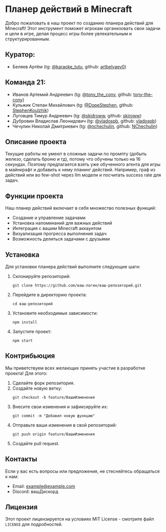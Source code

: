 <html>
<body>
    <h1>Планер действий в Minecraft</h1>
    <p>Добро пожаловать в наш проект по созданию планера действий для Minecraft! Этот инструмент поможет игрокам организовать свои задачи и цели в игре, делая процесс игры более увлекательным и структурированным.</p>
    <h2><strong>Куратор:</strong></h2>
    <ul>
        <li>Беляев Артём (tg: <a href="mailto:example@example.com">@karaoke_tutu</a>, github: <a href="mailto:example@example.com">artbelyaev0</a>)</li>
    </ul>
    <h2>Команда 21:</h2>
    <ul>
        <li>Иванов Артемий Андреевич (tg: <a href="mailto:example@example.com">@tony_the_cony</a>, github: <a href="mailto:example@example.com">tony-the-cony</a>)</li>
        <li>Кульжик Степан Михайлович (tg: <a href="mailto:example@example.com">@DopeStephen</a>, github: <a href="mailto:example@example.com">StephenKoulzhik</a>)</li>
        <li>Луговцев Тимур Андреевич (tg: <a href="mailto:example@example.com">@skidroww</a>, github: <a href="mailto:example@example.com">skiroww</a>)</li>
        <li>Дубровин Владислав Леонидович (tg: <a href="mailto:example@example.com">@vladospb</a>, github: <a href="mailto:example@example.com">vladospb</a>)</li>
        <li>Чечулин Николай Дмитриевич (tg: <a href="mailto:example@example.com">@nchechulin</a>, github: <a href="mailto:example@example.com">NChechulin</a>)</li>
    </ul>
    <h2><strong>Описание проекта</strong></h2>
    <p>Текущие работы не умеют в сложные задачи по промпту (добыть железо, сделать броню и тд), потому что обучены только на 16 секундах. Поэтому предлагается взять уже обученного агента для игры в майнкрафт и добавить к нему планинг действий. Например, граф из действий или во few-shot через llm модели и посчитать success rate для задач.</p>
    <h2><strong>Функции проекта</strong></h2>
    <p>Наш планер действий включает в себя множество полезных функций:</p>
    <ul>
        <li>Создание и управление задачами</li>
        <li>Установка напоминаний для важных действий</li>
        <li>Интеграция с вашим Minecraft аккаунтом</li>
        <li>Визуализация прогресса выполнения задач</li>
        <li>Возможность делиться задачами с друзьями</li>
    </ul>
    <h2>Установка</h2>
    <p>Для установки планера действий выполните следующие шаги:</p>
    <ol>
        <li>Склонируйте репозиторий:</li>
        <pre><code>git clone https://github.com/ваш-логин/ваш-репозиторий.git</code></pre>
        <li>Перейдите в директорию проекта:</li>
        <pre><code>cd ваш-репозиторий</code></pre>
        <li>Установите необходимые зависимости:</li>
        <pre><code>npm install</code></pre>
        <li>Запустите проект:</li>
        <pre><code>npm start</code></pre>
    </ol>
    <h2>Контрибьюция</h2>
    <p>Мы приветствуем всех желающих принять участие в разработке проекта! Для этого:</p>
    <ol>
        <li>Сделайте форк репозитория.</li>
        <li>Создайте новую ветку:</li>
        <pre><code>git checkout -b feature/ВашиИзменения</code></pre>
        <li>Внесите свои изменения и зафиксируйте их:</li>
        <pre><code>git commit -m "Добавил новую функцию"</code></pre>
        <li>Отправьте ваши изменения в свой репозиторий:</li>
        <pre><code>git push origin feature/ВашиИзменения</code></pre>
        <li>Создайте pull request.</li>
    </ol>
    <h2>Контакты</h2>
    <p>Если у вас есть вопросы или предложения, не стесняйтесь обращаться к нам:</p>
    <ul>
        <li>Email: <a href="mailto:example@example.com">example@example.com</a></li>
        <li>Discord: вашДискорд</li>
    </ul>
    <h2>Лицензия</h2>
    <p>Этот проект лицензируется на условиях MIT License - смотрите файл <code>LICENSE</code> для подробностей.</p>

</body>
</html>